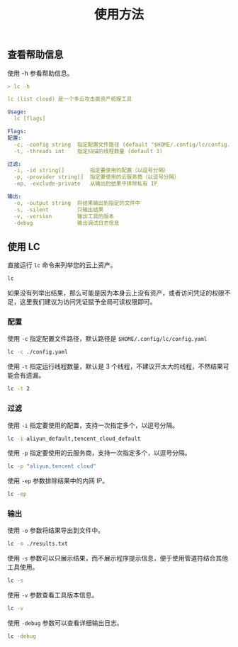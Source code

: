 ﻿---
title: 使用方法
---

## 查看帮助信息

使用 -h 参看帮助信息。

```yaml
> lc -h

lc (list cloud) 是一个多云攻击面资产梳理工具

Usage:
  lc [flags]

Flags:
配置:
  -c, -config string  指定配置文件路径 (default "$HOME/.config/lc/config.yaml")
  -t, -threads int    指定扫描的线程数量 (default 3)

过滤:
  -i, -id string[]        指定要使用的配置（以逗号分隔）
  -p, -provider string[]  指定要使用的云服务商（以逗号分隔）
  -ep, -exclude-private   从输出的结果中排除私有 IP

输出:
  -o, -output string  将结果输出到指定的文件中
  -s, -silent         只输出结果
  -v, -version        输出工具的版本
  -debug              输出调试日志信息
```

## 使用 LC

直接运行 `lc` 命令来列举您的云上资产。

```sh
lc
```

如果没有列举出结果，那么可能是因为本身云上没有资产，或者访问凭证的权限不足，这里我们建议为访问凭证赋予全局可读权限即可。

### 配置

使用 `-c` 指定配置文件路径，默认路径是 `$HOME/.config/lc/config.yaml`

```sh
lc -c ./config.yaml
```

使用 `-t` 指定运行线程数量，默认是 3 个线程，不建议开太大的线程，不然结果可能会有遗漏。

```sh
lc -t 2
```

### 过滤

使用 `-i` 指定要使用的配置，支持一次指定多个，以逗号分隔。

```sh
lc -i aliyun_default,tencent_cloud_default
```

使用 `-p` 指定要使用的云服务商，支持一次指定多个，以逗号分隔。

```sh
lc -p "aliyun,tencent cloud"
```

使用 `-ep` 参数排除结果中的内网 IP。

```sh
lc -ep
```

### 输出

使用 `-o` 参数将结果导出到文件中。

```sh
lc -o ./results.txt
```

使用 `-s` 参数可以只展示结果，而不展示程序提示信息，便于使用管道符结合其他工具使用。

```sh
lc -s
```

使用 `-v` 参数查看工具版本信息。

```sh
lc -v
```

使用 `-debug` 参数可以查看详细输出日志。

```sh
lc -debug
```

<Vssue />

<script>
export default {
    mounted () {
      this.$page.lastUpdated = "2024 年 4 月 20 日"
    }
  }
</script>